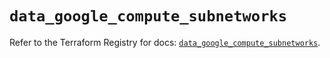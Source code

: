 # `data_google_compute_subnetworks`

Refer to the Terraform Registry for docs: [`data_google_compute_subnetworks`](https://registry.terraform.io/providers/hashicorp/google/5.40.0/docs/data-sources/compute_subnetworks).

